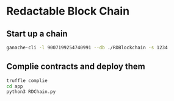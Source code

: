 # Redactable Block Chain

## Start up a chain

```bash
ganache-cli -l 9007199254740991 --db ./RDBlockchain -s 1234
```

## Complie contracts and deploy them

```bash
truffle complie
cd app
python3 RDChain.py
```

